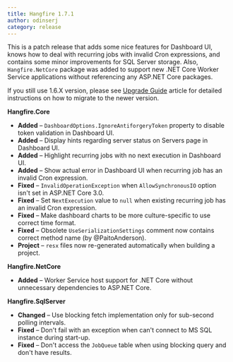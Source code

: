 ```yaml
---
title: Hangfire 1.7.1
author: odinserj
category: release
---
```


This is a patch release that adds some nice features for Dashboard UI, knows how to deal with recurring jobs with invalid Cron expressions, and contains some minor improvements for SQL Server storage. Also, `Hangfire.NetCore` package was added to support new .NET Core Worker Service applications without referencing any ASP.NET Core packages.

If you still use 1.6.X version, please see [Upgrade Guide](https://docs.hangfire.io/en/latest/upgrade-guides/upgrading-to-hangfire-1.7.html) article for detailed instructions on how to migrate to the newer version. 

**Hangfire.Core**

* **Added** – `DashboardOptions.IgnoreAntiforgeryToken` property to disable token validation in Dashboard UI.
* **Added** – Display hints regarding server status on Servers page in Dashboard UI.
* **Added** – Highlight recurring jobs with no next execution in Dashboard UI.
* **Added** – Show actual error in Dashboard UI when recurring job has an invalid Cron expression.
* **Fixed** – `InvalidOperationException` when `AllowSynchronousIO` option isn't set in ASP.NET Core 3.0.
* **Fixed** – Set `NextExecution` value to `null` when existing recurring job has an invalid Cron expression.
* **Fixed** – Make dashboard charts to be more culture-specific to use correct time format.
* **Fixed** – Obsolete `UseSerializationSettings` comment now contains correct method name (by @PaitoAnderson).
* **Project** – `resx` files now re-generated automatically when building a project.

**Hangfire.NetCore**

* **Added** – Worker Service host support for .NET Core without unnecessary dependencies to ASP.NET Core.

**Hangfire.SqlServer**

* **Changed** – Use blocking fetch implementation only for sub-second polling intervals.
* **Fixed** – Don't fail with an exception when can't connect to MS SQL instance during start-up.
* **Fixed** – Don't access the `JobQueue` table when using blocking query and don't have results.
